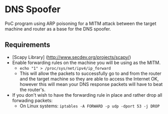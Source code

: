 # DNS Spoofer
PoC program using ARP poisoning for a MITM attack between the target machine and router as a base for the DNS spoofer.


## Requirements
* [Scapy Library] (http://www.secdev.org/projects/scapy/)
* Enable forwarding rules on the machine you will be using as the MITM.
  - `echo "1" > /proc/sys/net/ipv4/ip_forward`
  - This will allow the packets to successfully go to and from the router and the target machine so they are able to access the Internet OK, however this will mean your DNS response packets will have to beat the router's. 
* If you don't wish to have the forwarding rule in place and rather drop all forwading packets:
  - On Linux systems: `iptables -A FORWARD -p udp -dport 53 -j DROP`
